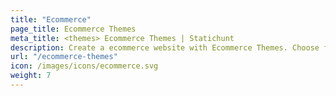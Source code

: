```yaml
---
title: "Ecommerce"
page_title: Ecommerce Themes
meta_title: <themes> Ecommerce Themes | Statichunt
description: Create a ecommerce website with Ecommerce Themes. Choose from a wide range of templates and themes.
url: "/ecommerce-themes"
icon: /images/icons/ecommerce.svg
weight: 7
---
```

